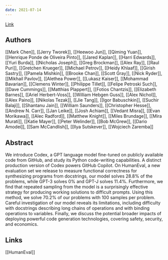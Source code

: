 ```yaml
---
date: 2021-07-14
---
```

[Link](https://arxiv.org/abs/2107.03374)


## Authors
[[Mark Chen]], [[Jerry Tworek]], [[Heewoo Jun]], [[Qiming Yuan]], [[Henrique Ponde de Oliveira Pinto]], [[Jared Kaplan]], [[Harri Edwards]], [[Yuri Burda]], [[Nicholas Joseph]], [[Greg Brockman]], [[Alex Ray]], [[Raul Puri]], [[Gretchen Krueger]], [[Michael Petrov]], [[Heidy Khlaaf]], [[Girish Sastry]], [[Pamela Mishkin]], [[Brooke Chan]], [[Scott Gray]], [[Nick Ryder]], [[Mikhail Pavlov]], [[Alethea Power]], [[Lukasz Kaiser]], [[Mohammad Bavarian]], [[Clemens Winter]], [[Philippe Tillet]], [[Felipe Petroski Such]], [[Dave Cummings]], [[Matthias Plappert]], [[Fotios Chantzis]], [[Elizabeth Barnes]], [[Ariel Herbert-Voss]], [[William Hebgen Guss]], [[Alex Nichol]], [[Alex Paino]], [[Nikolas Tezak]], [[Jie Tang]], [[Igor Babuschkin]], [[Suchir Balaji]], [[Shantanu Jain]], [[William Saunders]], [[Christopher Hesse]], [[Andrew N. Carr]], [[Jan Leike]], [[Josh Achiam]], [[Vedant Misra]], [[Evan Morikawa]], [[Alec Radford]], [[Matthew Knight]], [[Miles Brundage]], [[Mira Murati]], [[Katie Mayer]], [[Peter Welinder]], [[Bob McGrew]], [[Dario Amodei]], [[Sam McCandlish]], [[Ilya Sutskever]], [[Wojciech Zaremba]]
## Abstract
We introduce Codex, a GPT language model fine-tuned on publicly available code from GitHub, and study its Python code-writing capabilities. A distinct production version of Codex powers GitHub Copilot. On HumanEval, a new evaluation set we release to measure functional correctness for synthesizing programs from docstrings, our model solves 28.8% of the problems, while GPT-3 solves 0% and GPT-J solves 11.4%. Furthermore, we find that repeated sampling from the model is a surprisingly effective strategy for producing working solutions to difficult prompts. Using this method, we solve 70.2% of our problems with 100 samples per problem. Careful investigation of our model reveals its limitations, including difficulty with docstrings describing long chains of operations and with binding operations to variables. Finally, we discuss the potential broader impacts of deploying powerful code generation technologies, covering safety, security, and economics. 

## Links
[[HumanEval]]
